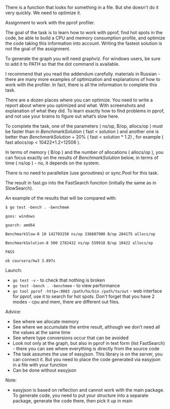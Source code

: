 There is a function that looks for something in a file. But she doesn't do it very quickly. We need to optimize it.

Assignment to work with the pprof profiler.

The goal of the task is to learn how to work with pprof, find hot spots in the code, be able to build a CPU and memory consumption profile, and optimize the code taking this information into account. Writing the fastest solution is not the goal of the assignment.

To generate the graph you will need graphviz. For windows users, be sure to add it to PATH so that the dot command is available.

I recommend that you read the addendum carefully. materials in Russian - there are many more examples of optimization and explanations of how to work with the profiler. In fact, there is all the information to complete this task.

There are a dozen places where you can optimize.
You need to write a report about where you optimized and what. With screenshots and explanation of what they did. To learn exactly how to find problems in pprof, and not use your brains to figure out what’s slow here.

To complete the task, one of the parameters ( ns/op, B/op, allocs/op ) must be faster than in *BenchmarkSolution* ( fast < solution ) and another one is better than *BenchmarkSolution* + 20% ( fast < solution * 1.2) , for example ( fast allocs/op < 10422*1.2=12506 ).

In terms of memory ( B/op ) and the number of allocations ( allocs/op ), you can focus exactly on the results of *BenchmarkSolution* below, in terms of time ( ns/op ) - no, it depends on the system.

There is no need to parallelize (use goroutines) or sync.Pool for this task.

The result in fast.go into the FastSearch function (initially the same as in SlowSearch).

An example of the results that will be compared with:
```
$ go test -bench . -benchmem

goos: windows

goarch: amd64

BenchmarkSlow-8 10 142703250 ns/op 336887900 B/op 284175 allocs/op

BenchmarkSolution-8 500 2782432 ns/op 559910 B/op 10422 allocs/op

PASS

ok coursera/hw3 3.897s
```

Launch:
* `go test -v` - to check that nothing is broken
* `go test -bench . -benchmem` - to view performance
* `go tool pprof -http=:8083 /path/ho/bin /path/to/out` - web interface for pprof, use it to search for hot spots. Don't forget that you have 2 modes - cpu and mem, there are different out files.

Adviсe:
* See where we allocate memory
* See where we accumulate the entire result, although we don’t need all the values ​​at the same time
* See where type conversions occur that can be avoided
* Look not only at the graph, but also in pprof in text form (list FastSearch) - there you can see where everything is directly from the source code
* The task assumes the use of easyjson. This library is on the server, you can connect it. But you need to place the code generated via easyjson in a file with your function
* Can be done without easyjson

Note:
* easyjson is based on reflection and cannot work with the main package. To generate code, you need to put your structure into a separate package, generate the code there, then pick it up in main
